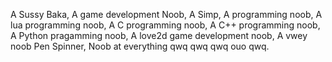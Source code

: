 A Sussy Baka,
A game development Noob,
A Simp,
A programming noob,
A lua programming noob,
A C programming noob,
A C++ programming noob,
A Python pragamming noob,
A love2d game development noob,
A vwey noob Pen Spinner,
Noob at everything qwq qwq qwq ouo qwq.
